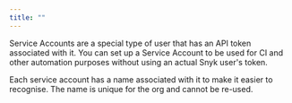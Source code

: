 ```yaml
---
title: ""
---
```


Service Accounts are a special type of user that has an API token associated with it. You can set up a Service Account to be used for CI and other automation purposes without using an actual Snyk user's token.

Each service account has a name associated with it to make it easier to recognise. The name is unique for the org and cannot be re-used.

